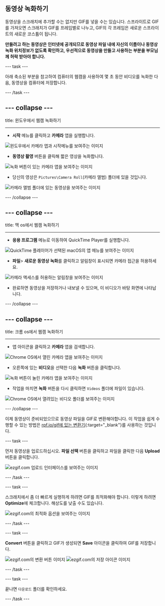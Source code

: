## 동영상 녹화하기

동영상을 스크래치에 추가할 수는 없지만 GIF를 넣을 수는 있습니다. 스프라이트로 GIF를 가져오면 스크래치가 GIF를 프레임별로 나누고, GIF의 각 프레임은 새로운 스프라이트의 새로운 코스튬이 됩니다.

**만들려고 하는 동영상은 인터넷에 공개되므로 동영상 파일 내에 자신의 이름이나 동영상 녹화 위치정보가 없도록 확인하고, 우선적으로 동영상을 만들고 사용하는 부분을 부모님께 허락 받아야 합니다.**

--- task ---

아래 축소된 부분을 참고하여 컴퓨터의 웹캠을 사용하여 몇 초 동안 비디오를 녹화한 다음, 동영상을 컴퓨터에 저장합니다.

--- /task ---

--- collapse ---
---

title: 윈도우에서 웹캠 녹화하기

---
- **시작** 메뉴를 클릭하고 **카메라** 앱을 실행합니다.

![윈도우에서 카메라 앱과 시작메뉴를 보여주는 이미지](images/camera-app.png)

- **동영상 촬영** 버튼을 클릭해 짧은 영상을 녹화합니다.

![녹화 버튼이 있는 카메라 앱을 보여주는 이미지](images/record-win.png)

- 당신의 영상은 `Pictures\Camera Roll`(카메라 앨범) 폴더에 있을 것입니다.

![카메라 앨범 폴더에 있는 동영상을 보여주는 이미지](images/camera-roll.png)


--- /collapse ---

--- collapse ---
---

title: 맥 os에서 웹캠 녹화하기

---
- **응용 프로그램** 메뉴로 이동하여 QuickTime Player를 실행합니다.

![QuickTime 플레이어가 선택된 macOS의 앱 메뉴를 보여주는 이미지](images/quicktime.png)

- **파일**> **새로운 동영상 녹화**를 클릭하고 알림창이 표시되면 카메라 접근을 허용하세요.

![카메라 액세스를 허용하는 알림창을 보여주는 이미지](images/allow_cam_macOS.png)

- 완료하면 동영상을 저장하거나 내보낼 수 있으며, 이 비디오가 바탕 화면에 나타납니다.


--- /collapse ---

--- collapse ---
---

title: 크롬 os에서 웹캠 녹화하기

---

- 앱 아이콘을 클릭하고 **카메라** 앱을 검색합니다.

![Chrome OS에서 열린 카메라 앱을 보여주는 이미지](images/opencamera.png)

- 오른쪽에 있는 **비디오**을 선택한 다음 **녹화** 버튼을 클릭합니다.

![녹화 버튼이 눌린 카메라 앱을 보여주는 이미지](images/hitrecord.png)

- 작업을 마치면 **녹화** 버튼을 다시 클릭하면 `Videos` 폴더에 파일이 있습니다.

![Chrome OS에서 열려있는 비디오 폴더를 보여주는 이미지](images/videosfolder.png)

--- /collapse ---

이제 동영상이 준비되었으므로 동영상 파일을 GIF로 변환해야합니다. 이 작업을 쉽게 수행할 수 있는 방법은 [rpf.io/gif에 있는 변환기](https://rpf.io/gif){:target="_blank"}를 사용하는 것입니다.

--- task ---

먼저 동영상을 업로드하십시오. **파일 선택** 버튼을 클릭하고 파일을 클릭한 다음 **Upload** 버튼을 클릭합니다.

![ezgif.com 업로드 인터페이스를 보여주는 이미지](images/ezgif-upload.png)

--- /task ---

--- task ---

스크래치에서 좀 더 빠르게 실행하게 하려면 GIF를 최적화해야 합니다. 이렇게 하려면 **Optimize**에 체크합니다. 해상도를 낮출 수도 있습니다.

![ezgif.com의 최적화 옵션을 보여주는 이미지](images/optimise-gif.png)

--- /task ---

--- task ---

**Convert** 버튼을 클릭하고 GIF가 생성되면 **Save** 아이콘을 클릭하여 GIF를 저장합니다.

![ezgif.com의 변환 버튼 이미지](images/convert_btn.png) ![ezgif.com의 저장 아이콘 이미지](images/save_icon.png)

--- /task ---


--- task ---

끝나면 `다운로드` 폴더를 확인하세요.

--- /task ---




